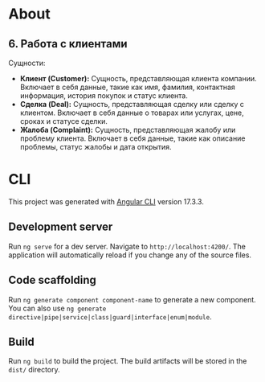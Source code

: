 # About

## 6.	Работа с клиентами

Сущности:
- **Клиент (Customer):** Сущность, представляющая клиента компании. Включает в себя данные, такие как имя, фамилия, контактная информация, история покупок и статус клиента.
- **Сделка (Deal):** Сущность, представляющая сделку или сделку с клиентом. Включает в себя данные о товарах или услугах, цене, сроках и статусе сделки.
- **Жалоба (Complaint):** Сущность, представляющая жалобу или проблему клиента. Включает в себя данные, такие как описание проблемы, статус жалобы и дата открытия.


# CLI

This project was generated with [Angular CLI](https://github.com/angular/angular-cli) version 17.3.3.

## Development server

Run `ng serve` for a dev server. Navigate to `http://localhost:4200/`. The application will automatically reload if you change any of the source files.

## Code scaffolding

Run `ng generate component component-name` to generate a new component. You can also use `ng generate directive|pipe|service|class|guard|interface|enum|module`.

## Build

Run `ng build` to build the project. The build artifacts will be stored in the `dist/` directory.